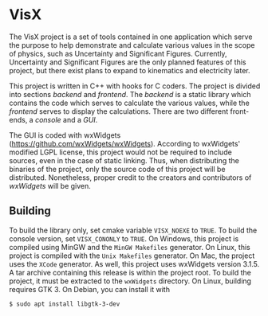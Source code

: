 # VisX
The VisX project is a set of tools contained in one application which serve the purpose to help demonstrate and calculate
various values in the scope of physics, such as Uncertainty and Significant Figures. Currently, Uncertainty and Significant Figures
are the only planned features of this project, but there exist plans to expand to kinematics and electricity later.

This project is written in C++ with hooks for C coders. The project is divided into sections *backend* and *frontend*. The *backend* is a static library
which contains the code which serves to calculate the various values, while the *frontend* serves to display the calculations.
There are two different front-ends, a *console* and a *GUI*.

The GUI is coded with wxWidgets (https://github.com/wxWidgets/wxWidgets).
According to wxWidgets' modified LGPL license, this project would not be required to include sources, even in the case of static linking.
Thus, when distributing the binaries of the project, only the source code of this project will be distributed. Nonetheless, proper credit
to the creators and contributors of *wxWidgets* will be given.

## Building
To build the library only, set cmake variable `VISX_NOEXE` to `TRUE`. To build the console version, set `VISX_CONONLY` to `TRUE`.
On Windows, this project is compiled using MinGW and the `MinGW Makefiles` generator. On Linux, this project is compiled with the
`Unix Makefiles` generator. On Mac, the project uses the `XCode` generator.
As well, this project uses wxWidgets version 3.1.5. A tar
archive containing this release is within the project root. To build the project, it must be extracted to the `wxWidgets` directory.
On Linux, building requires GTK 3. On Debian, you can install it with
```sh
$ sudo apt install libgtk-3-dev
```
